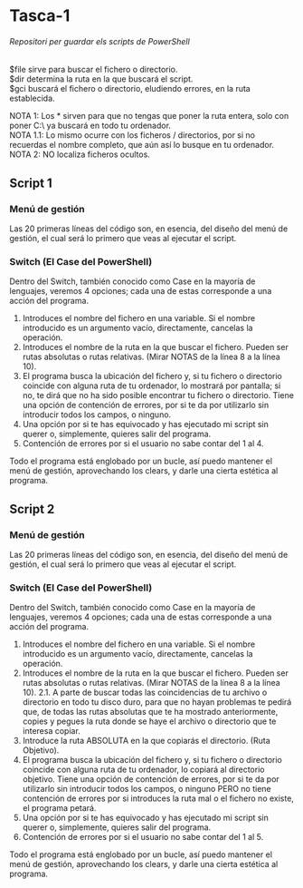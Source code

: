 # Tasca-1
###### Repositori per guardar els scripts de PowerShell

$file sirve para buscar el fichero o directorio.<br>
$dir determina la ruta en la que buscará el script.<br>
$gci buscará el fichero o directorio, eludiendo errores, en la ruta establecida.<br>

NOTA 1: Los * sirven para que no tengas que poner la ruta entera, solo con poner C:\ ya buscará en todo tu ordenador.<br>
NOTA 1.1: Lo mismo ocurre con los ficheros / directorios, por si no recuerdas el nombre completo, que aún así lo busque en tu ordenador.<br>
NOTA 2: NO localiza ficheros ocultos.<br>

## Script 1

### Menú de gestión

Las 20 primeras líneas del código son, en esencia, del diseño del menú de gestión, el cual será lo primero que veas al ejecutar el script.

### Switch (El Case del PowerShell)

Dentro del Switch, también conocido como Case en la mayoría de lenguajes, veremos 4 opciones; cada una de estas corresponde a una acción del programa.
1. Introduces el nombre del fichero en una variable. Si el nombre introducido es un argumento vacío, directamente, cancelas la operación.
2. Introduces el nombre de la ruta en la que buscar el fichero. Pueden ser rutas absolutas o rutas relativas. (Mirar NOTAS de la línea 8 a la línea 10).
3. El programa busca la ubicación del fichero y, si tu fichero o directorio coincide con alguna ruta de tu ordenador, lo mostrará por pantalla; si no, te dirá que no ha sido posible encontrar tu fichero o directorio. Tiene una opción de contención de errores, por si te da por utilizarlo sin introducir todos los campos, o ninguno.
4. Una opción por si te has equivocado y has ejecutado mi script sin querer o, simplemente, quieres salir del programa.
5. Contención de errores por si el usuario no sabe contar del 1 al 4.

Todo el programa está englobado por un bucle, así puedo mantener el menú de gestión, aprovechando los clears, y darle una cierta estética al programa.

## Script 2

### Menú de gestión

Las 20 primeras líneas del código son, en esencia, del diseño del menú de gestión, el cual será lo primero que veas al ejecutar el script.

### Switch (El Case del PowerShell)

Dentro del Switch, también conocido como Case en la mayoría de lenguajes, veremos 4 opciones; cada una de estas corresponde a una acción del programa.
1. Introduces el nombre del fichero en una variable. Si el nombre introducido es un argumento vacío, directamente, cancelas la operación.
2. Introduces el nombre de la ruta en la que buscar el fichero. Pueden ser rutas absolutas o rutas relativas. (Mirar NOTAS de la línea 8 a la línea 10).
2.1. A parte de buscar todas las coincidencias de tu archivo o directorio en todo tu disco duro, para que no hayan problemas te pedirá que, de todas las rutas absolutas que te ha mostrado anteriormente, copies y pegues la ruta donde se haye el archivo o directorio que te interesa copiar.
3. Introduce la ruta ABSOLUTA en la que copiarás el directorio. (Ruta Objetivo).
4. El programa busca la ubicación del fichero y, si tu fichero o directorio coincide con alguna ruta de tu ordenador, lo copiará al directorio objetivo. Tiene una opción de contención de errores, por si te da por utilizarlo sin introducir todos los campos, o ninguno PERO no tiene contención de errores por si introduces la ruta mal o el fichero no existe, el programa petará.
5. Una opción por si te has equivocado y has ejecutado mi script sin querer o, simplemente, quieres salir del programa.
6. Contención de errores por si el usuario no sabe contar del 1 al 5.

Todo el programa está englobado por un bucle, así puedo mantener el menú de gestión, aprovechando los clears, y darle una cierta estética al programa.
